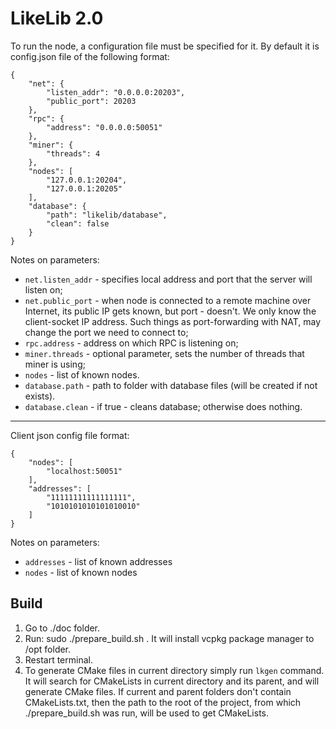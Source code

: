 # LikeLib 2.0

To run the node, a configuration file must be specified for it.
By default it is config.json file of the following format:

```
{
    "net": {
        "listen_addr": "0.0.0.0:20203",
        "public_port": 20203
    },
    "rpc": {
        "address": "0.0.0.0:50051"
    },
    "miner": {
        "threads": 4
    },
    "nodes": [
        "127.0.0.1:20204",
        "127.0.0.1:20205"
    ],
    "database": {
        "path": "likelib/database",
        "clean": false
    }
}
```

Notes on parameters:
* `net.listen_addr` - specifies local address and port that the server will listen on;
* `net.public_port` - when node is connected to a remote machine over Internet, its 
public IP gets known, but port - doesn't. We only know the client-socket IP address.
Such things as port-forwarding with NAT, may change the port we need to connect to;
* `rpc.address` - address on which RPC is listening on;
* `miner.threads` - optional parameter, sets the number of threads that miner is using;
* `nodes` - list of known nodes.
* `database.path` - path to folder with database files (will be created if not exists).
* `database.clean` - if true - cleans database; otherwise does nothing.

---

Client json config file format:

```
{
    "nodes": [
        "localhost:50051"
    ],
    "addresses": [
        "11111111111111111",
        "1010101010101010010"
    ]
}
```

Notes on parameters:
* `addresses` - list of known addresses
* `nodes` - list of known nodes

## Build
1. Go to ./doc folder.
2. Run: sudo ./prepare_build.sh . It will install vcpkg package manager to /opt folder.
3. Restart terminal.
4. To generate CMake files in current directory simply run `lkgen` command. It will
search for CMakeLists in current directory and its parent, and will generate CMake
files. If current and parent folders don't contain CMakeLists.txt, then the path to
the root of the project, from which ./prepare_build.sh was run, will be used to
get CMakeLists.
